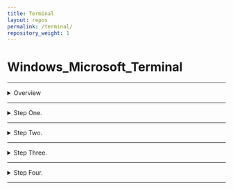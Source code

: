 ```yaml
---
title: Terminal
layout: repos
permalink: /terminal/
repository_weight: 1
---
```


# Windows_Microsoft_Terminal

---

<details>
<summary>Overview</summary>

Second to the <a href="https://code.visualstudio.com/">VSCODE</a> text editor. The next developer tool is a good command line interface and although VScode has a built-in terminal I prefer to use <a href="https://github.com/microsoft/terminal">Windows Microsoft Terminal</a> for its customizable user interface, multiple tabs and its intergration with Windows Subsystem for Linux. This will ultimately allow us to leave one tab open running a service like the PHP development server, Gulp or Jekyll and seeing complilation errors for Sass or Jekyll as we save our code while also running other arguments like git, npm, composer, etc in another tab. The following is a quick how-to on getting up and running with Windows Microsoft Terminal by downloading its GitHub release, installing and launching it all from Powershell.

</details>

---

<details>
<summary>Step One.</summary>
  
### 1. Open Windows Powershell from powerusers menu.

Press <kbd>WIN</kbd>+<kbd>X</kbd> then <kbd>A</kbd> to open Windows Powershell (Admin) from powerusers menu.

Press <kbd>ALT</kbd>+<kbd>Y</kbd> to select <kbd>Yes</kbd> at the UAC prompt.

</details>

---

<details>
<summary>Step Two.</summary>
  
### 2. Download Microsoft Terminal package from GitHub.

Copy the following with <kbd>CTRL</kbd>+<kbd>C</kbd>

```
Invoke-WebRequest -Uri https://github.com/microsoft/terminal/releases/download/v0.9.433.0/Microsoft.WindowsTerminal_0.9.433.0_8wekyb3d8bbwe.msixbundle -OutFile terminal.msixbundle -UseBasicParsing
```

and paste into Powershell with <kbd>Right Mouse Click</kbd> and press <kbd>Enter</kbd>

</details>

---

<details>
<summary>Step Three.</summary>
  
### 3. Add Microsoft Terminal package.

Copy the following with <kbd>CTRL</kbd>+<kbd>C</kbd>

```
Add-AppxPackage .\terminal.msixbundle
```

and paste into Powershell with <kbd>Right Mouse Click</kbd> and press <kbd>Enter</kbd>

</details>

---

<details>
<summary>Step Four.</summary>
  
### 4. Open Microsoft Terminal with

#### Windows Powershell command.

Type:

`wt` 

and press <kbd>Enter</kbd>

---

#### Or the Windows Run Command.

Press <kbd>Win</kbd>+<kbd>R</kbd>

Type:

`wt` 

and press <kbd>Enter</kbd>

</details>

---
